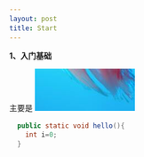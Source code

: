 ```yaml
---
layout: post
title: Start
---
```

**1、入门基础**

  主要是
  ![js](../public/1.jpg)

```java
  public static void hello(){
    int i=0;
  }
```
